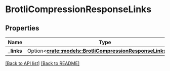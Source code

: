 # BrotliCompressionResponseLinks

## Properties

Name | Type | Description | Notes
------------ | ------------- | ------------- | -------------
**_links** | Option<[**crate::models::BrotliCompressionResponseLinksLinks**](BrotliCompressionResponseLinksLinks.md)> |  | 

[[Back to API list]](../README.md#documentation-for-api-endpoints) [[Back to README]](../README.md)


